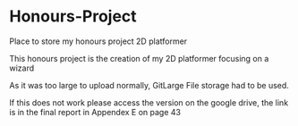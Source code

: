 # Honours-Project
Place to store my honours project 2D platformer

This honours project is the creation of my 2D platformer focusing on a wizard

As it was too large to upload normally, GitLarge File storage had to be used.

If this does not work please access the version on the google drive, the link is in the final report in Appendex E on page 43
